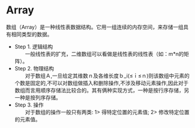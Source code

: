# Array
数组（Array）是一种线性表数据结构。它用一组连续的内存空间，来存储一组具有相同类型的数据。

* Step 1. 逻辑结构 </br>
    &emsp;&emsp;一般线性表的扩充，二维数组可以看做是线性表的线性表（如：m*n的矩阵）。
* Step 2. 物理结构 </br>
    &emsp;&emsp;对于数组Ａ,一旦给定其维数ｎ及各维长度ｂ_i(≤ｉ≤ｎ)则该数组中元素的个数是固定的,不可以对数组做插入和删除操作,不涉及移动元素操作,因此对于数组而言用顺序存储法比较合的。其有俩种实现方式，一种是按行序存储，另一种是按列序存储。
* Step 3. 操作 </br>
    &emsp;&emsp;对于数组的操作一般只有两类: 1> 得特定位置的元素值; 2> 修改特定位置的元素值。
